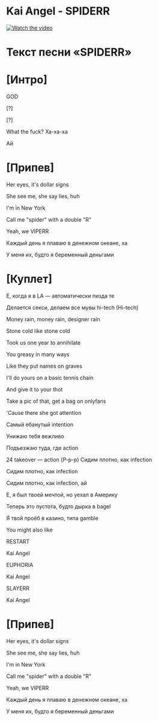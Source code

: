 # Kai Angel - SPIDERR


[![Watch the video](https://i.ytimg.com/vi/j8JM3r_U7ZA/hqdefault.jpg?sqp=-oaymwEcCNACELwBSFXyq4qpAw4IARUAAIhCGAFwAcABBg==&rs=AOn4CLBhclLia6iUGz3GL3BwnanlpiH0cg)](https://youtu.be/MgVBZE07wOc?si=ip6X3Ivv6C0OybAk)


# Текст песни «SPIDERR»


# [Интро]

GOD

[?]

[?]

What the fuck? Ха-ха-ха

Ай


# [Припев]

Her eyes, it's dollar signs

She see me, she say lies, huh

I'm in New York

Call me "spider" with a double "R"

Yeah, we VIPERR

Каждый день я плаваю в денежном океане, ха

У меня их, будто я беременный деньгами


# [Куплет]

Е, когда я в LA — автоматически пизда те

Делается секси, делаем все мувы hi-tech (Hi-tech)

Money rain, money rain, designer rain

Stone cold like stone cold

Took us one year to annihilate

You greasy in many ways

Like they put names on graves

I'll do yours on a basic tennis chain

And give it to your thot

Take a pic of that, get a bag on onlyfans

'Cause there she got attention

Самый ебанутый intention

Унижаю тебя вежливо

Подъезжаю туда, где action


24 takeovеr — action (Р-р-р)
Сидим плотно, как infection

Сидим плотно, как infection

Сидим плотно, как infection, ай

Е, я был твоей мечтой, но уехал в Америку

Теперь это пустота, будто дырка в bagеl

Я твой проёб в казино, типа gamble

You might also like

RESTART

Kai Angel

EUPHORIA

Kai Angel

SLAYERR

Kai Angel


# [Припев]

Her eyes, it's dollar signs

She see me, she say lies, huh

I'm in New York

Call me "spider" with a double "R"

Yeah, we VIPERR

Каждый день я плаваю в денежном океане, ха

У меня их, будто я беременный деньгами

